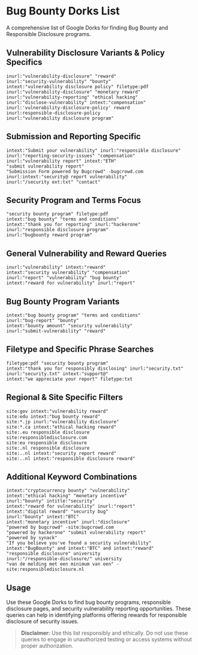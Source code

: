 # Bug Bounty Dorks List

A comprehensive list of Google Dorks for finding Bug Bounty and Responsible Disclosure programs.

## Vulnerability Disclosure Variants & Policy Specifics

```plaintext
inurl:"vulnerability-disclosure" "reward"
inurl:"security-vulnerability" "bounty"
intext:"vulnerability disclosure policy" filetype:pdf
inurl:"vulnerability-disclosure" "monetary reward"
inurl:"vulnerability-reporting" "ethical hacking"
inurl:"disclose-vulnerability" intext:"compensation"
inurl:'vulnerability-disclosure-policy' reward
inurl:responsible-disclosure-policy
inurl:"vulnerability disclosure program"
```

## Submission and Reporting Specific

```plaintext
intext:"Submit your vulnerability" inurl:"responsible disclosure"
inurl:"reporting-security-issues" "compensation"
inurl:"vulnerability report" intext:"ETH"
"submit vulnerability report"
"Submission Form powered by Bugcrowd" -bugcrowd.com
inurl:intext:"security@ report vulnerability"
inurl:"/security ext:txt" "contact"
```

## Security Program and Terms Focus

```plaintext
"security bounty program" filetype:pdf
intext:"bug bounty" "terms and conditions"
intext:"thank you for reporting" inurl:"hackerone"
inurl:"responsible disclosure program"
inurl:"bugbounty reward program"
```

## General Vulnerability and Reward Queries

```plaintext
inurl:"vulnerability" intext:"reward"
intext:"security vulnerability" "compensation"
inurl:"report" "vulnerability" "bug bounty"
intext:"reward for vulnerability" inurl:"report"
```

## Bug Bounty Program Variants

```plaintext
intext:"bug bounty program" "terms and conditions"
inurl:"bug-report" "bounty"
intext:"bounty amount" "security vulnerability"
inurl:"submit-vulnerability" "reward"
```

## Filetype and Specific Phrase Searches

```plaintext
filetype:pdf "security bounty program"
intext:"thank you for responsibly disclosing" inurl:"security.txt"
inurl:"security.txt" intext:"support@"
intext:"we appreciate your report" filetype:txt
```

## Regional & Site Specific Filters

```plaintext
site:gov intext:"vulnerability reward"
site:edu intext:"bug bounty reward"
site:*.jp inurl:"vulnerability disclosure"
site:*.ca intext:"ethical hacking reward"
site:.eu responsible disclosure
site:responsibledisclosure.com
site:eu responsible disclosure
site:.nl responsible disclosure
site:..nl intext:"security report reward"
site:..nl intext:"responsible disclosure reward"
```

## Additional Keyword Combinations

```plaintext
intext:"cryptocurrency bounty" "vulnerability"
intext:"ethical hacking" "monetary incentive"
inurl:"bounty" intitle:"security"
intext:"reward for vulnerability" inurl:"report"
intext:"digital reward" "security bug"
inurl:"bounty" intext:"BTC"
intext:"monetary incentive" inurl:"disclosure"
"powered by bugcrowd" -site:bugcrowd.com
"powered by hackerone" "submit vulnerability report"
"powered by synack"
"If you believe you've found a security vulnerability"
intext:"BugBounty" and intext:"BTC" and intext:"reward"
"responsible disclosure" university
inurl:"/responsible-disclosure/" university
"van de melding met een minimum van een" -site:responsibledisclosure.nl
```

## Usage

Use these Google Dorks to find bug bounty programs, responsible disclosure pages, and security vulnerability reporting opportunities. These queries can help in identifying platforms offering rewards for responsible disclosure of security issues.

> **Disclaimer:** Use this list responsibly and ethically. Do not use these queries to engage in unauthorized testing or access systems without proper authorization.
